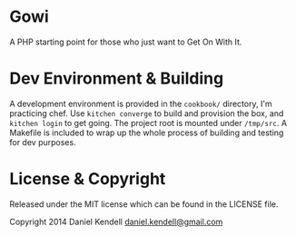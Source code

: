 # Gowi

A PHP starting point for those who just want to Get On With It.
 
# Dev Environment & Building

A development environment is provided in the `cookbook/` directory, I'm practicing chef.
Use `kitchen converge` to build and provision the box, and `kitchen login` to get going.
The project root is mounted under `/tmp/src`.
A Makefile is included to wrap up the whole process of building and testing for dev purposes.

# License & Copyright

Released under the MIT license which can be found in the LICENSE file.

Copyright 2014 Daniel Kendell <daniel.kendell@gmail.com>

